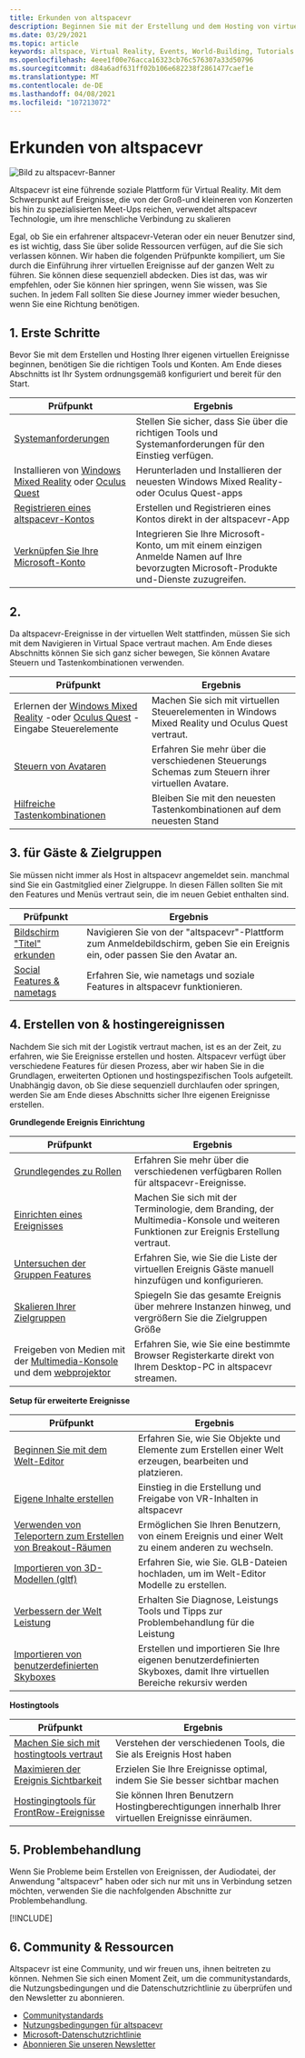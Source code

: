 ```yaml
---
title: Erkunden von altspacevr
description: Beginnen Sie mit der Erstellung und dem Hosting von virtuellen Ereignissen auf der altspacevr-Plattform mit unserer zusammengestellten Checkpoint Journey.
ms.date: 03/29/2021
ms.topic: article
keywords: altspace, Virtual Reality, Events, World-Building, Tutorials
ms.openlocfilehash: 4eee1f00e76acca16323cb76c576307a33d50796
ms.sourcegitcommit: d84a6adf631ff02b106e682238f2861477caef1e
ms.translationtype: MT
ms.contentlocale: de-DE
ms.lasthandoff: 04/08/2021
ms.locfileid: "107213072"
---
```

# <a name="exploring-altspacevr"></a>Erkunden von altspacevr

![Bild zu altspacevr-Banner](images/altspace-vr-banner.png)

Altspacevr ist eine führende soziale Plattform für Virtual Reality. Mit dem Schwerpunkt auf Ereignisse, die von der Groß-und kleineren von Konzerten bis hin zu spezialisierten Meet-Ups reichen, verwendet altspacevr Technologie, um ihre menschliche Verbindung zu skalieren

Egal, ob Sie ein erfahrener altspacevr-Veteran oder ein neuer Benutzer sind, es ist wichtig, dass Sie über solide Ressourcen verfügen, auf die Sie sich verlassen können. Wir haben die folgenden Prüfpunkte kompiliert, um Sie durch die Einführung ihrer virtuellen Ereignisse auf der ganzen Welt zu führen. Sie können diese sequenziell abdecken. Dies ist das, was wir empfehlen, oder Sie können hier springen, wenn Sie wissen, was Sie suchen. In jedem Fall sollten Sie diese Journey immer wieder besuchen, wenn Sie eine Richtung benötigen.

## <a name="1-getting-started"></a>1. Erste Schritte

Bevor Sie mit dem Erstellen und Hosting Ihrer eigenen virtuellen Ereignisse beginnen, benötigen Sie die richtigen Tools und Konten. Am Ende dieses Abschnitts ist Ihr System ordnungsgemäß konfiguriert und bereit für den Start.

|  Prüfpunkt  |  Ergebnis  |
| --- | --- |
| [Systemanforderungen](getting-started/system-requirements.md) | Stellen Sie sicher, dass Sie über die richtigen Tools und Systemanforderungen für den Einstieg verfügen. |
| Installieren von [Windows Mixed Reality](getting-started/wmr-installation.md) oder [Oculus Quest](getting-started/oculus-installation.md)| Herunterladen und Installieren der neuesten Windows Mixed Reality-oder Oculus Quest-apps |
| [Registrieren eines altspacevr-Kontos](getting-started/registration.md) | Erstellen und Registrieren eines Kontos direkt in der altspacevr-App |
| [Verknüpfen Sie Ihre Microsoft-Konto](getting-started/linking-microsoft-account.md) | Integrieren Sie Ihre Microsoft-Konto, um mit einem einzigen Anmelde Namen auf Ihre bevorzugten Microsoft-Produkte und-Dienste zuzugreifen. |

## <a name="2-getting-comfortable"></a>2.

Da altspacevr-Ereignisse in der virtuellen Welt stattfinden, müssen Sie sich mit dem Navigieren in Virtual Space vertraut machen. Am Ende dieses Abschnitts können Sie sich ganz sicher bewegen, Sie können Avatare Steuern und Tastenkombinationen verwenden.

|  Prüfpunkt  |  Ergebnis  |
| --- | --- |
| Erlernen der [Windows Mixed Reality](getting-started/wmr-controls.md) -oder [Oculus Quest](getting-started/oculus-controls.md) -Eingabe Steuerelemente | Machen Sie sich mit virtuellen Steuerelementen in Windows Mixed Reality und Oculus Quest vertraut. |
| [Steuern von Avataren](getting-started/avatar-controls.md) | Erfahren Sie mehr über die verschiedenen Steuerungs Schemas zum Steuern ihrer virtuellen Avatare. |
| [Hilfreiche Tastenkombinationen](getting-started/keyboard-shortcuts.md) | Bleiben Sie mit den neuesten Tastenkombinationen auf dem neuesten Stand |

## <a name="3-for-guests--audiences"></a>3. für Gäste & Zielgruppen

Sie müssen nicht immer als Host in altspacevr angemeldet sein. manchmal sind Sie ein Gastmitglied einer Zielgruppe. In diesen Fällen sollten Sie mit den Features und Menüs vertraut sein, die im neuen Gebiet enthalten sind.

|  Prüfpunkt  |  Ergebnis  |
| --- | --- |
| [Bildschirm "Titel" erkunden](community/exploring-title-screen.md) | Navigieren Sie von der "altspacevr"-Plattform zum Anmeldebildschirm, geben Sie ein Ereignis ein, oder passen Sie den Avatar an. |
| [Social Features & nametags](faqs/nametags.md) | Erfahren Sie, wie nametags und soziale Features in altspacevr funktionieren. |

## <a name="4-creating--hosting-events"></a>4. Erstellen von & hostingereignissen

Nachdem Sie sich mit der Logistik vertraut machen, ist es an der Zeit, zu erfahren, wie Sie Ereignisse erstellen und hosten. Altspacevr verfügt über verschiedene Features für diesen Prozess, aber wir haben Sie in die Grundlagen, erweiterten Optionen und hostingspezifischen Tools aufgeteilt. Unabhängig davon, ob Sie diese sequenziell durchlaufen oder springen, werden Sie am Ende dieses Abschnitts sicher Ihre eigenen Ereignisse erstellen.

**Grundlegende Ereignis Einrichtung**

|  Prüfpunkt  |  Ergebnis  |
| --- | --- |
| [Grundlegendes zu Rollen](getting-started/roles.md) | Erfahren Sie mehr über die verschiedenen verfügbaren Rollen für altspacevr-Ereignisse. |
| [Einrichten eines Ereignisses](tutorials/creating-an-event.md) | Machen Sie sich mit der Terminologie, dem Branding, der Multimedia-Konsole und weiteren Funktionen zur Ereignis Erstellung vertraut. |
| [Untersuchen der Gruppen Features](tutorials/group-features.md) | Erfahren Sie, wie Sie die Liste der virtuellen Ereignis Gäste manuell hinzufügen und konfigurieren. |
| [Skalieren Ihrer Zielgruppen](faqs/scaling-audiences.md) | Spiegeln Sie das gesamte Ereignis über mehrere Instanzen hinweg, und vergrößern Sie die Zielgruppen Größe |
| Freigeben von Medien mit der [Multimedia-Konsole](tutorials/multimedia-console.md) und dem [webprojektor](tutorials/web-projector-streaming.md) | Erfahren Sie, wie Sie eine bestimmte Browser Registerkarte direkt von Ihrem Desktop-PC in altspacevr streamen. |

**Setup für erweiterte Ereignisse**

|  Prüfpunkt  |  Ergebnis  |
| --- | --- |
| [Beginnen Sie mit dem Welt-Editor](world-building/world-editor-getting-started.md) | Erfahren Sie, wie Sie Objekte und Elemente zum Erstellen einer Welt erzeugen, bearbeiten und platzieren. |
| [Eigene Inhalte erstellen](community/creating-content.md) | Einstieg in die Erstellung und Freigabe von VR-Inhalten in altspacevr |
| [Verwenden von Teleportern zum Erstellen von Breakout-Räumen](tutorials/teleporting.md) | Ermöglichen Sie Ihren Benutzern, von einem Ereignis und einer Welt zu einem anderen zu wechseln. |
| [Importieren von 3D-Modellen (gltf)](world-building/importing-models.md) | Erfahren Sie, wie Sie. GLB-Dateien hochladen, um im Welt-Editor Modelle zu erstellen. |
| [Verbessern der Welt Leistung](world-building/improving-performance.md) | Erhalten Sie Diagnose, Leistungs Tools und Tipps zur Problembehandlung für die Leistung |
| [Importieren von benutzerdefinierten Skyboxes](world-building/uploading-custom-skyboxes.md) | Erstellen und importieren Sie Ihre eigenen benutzerdefinierten Skyboxes, damit Ihre virtuellen Bereiche rekursiv werden |

**Hostingtools**

|  Prüfpunkt  |  Ergebnis  |
| --- | --- |
| [Machen Sie sich mit hostingtools vertraut](tutorials/host-tools-overview.md) | Verstehen der verschiedenen Tools, die Sie als Ereignis Host haben |
| [Maximieren der Ereignis Sichtbarkeit](tutorials/main-events.md) | Erzielen Sie Ihre Ereignisse optimal, indem Sie Sie besser sichtbar machen |
| [Hostingingtools für FrontRow-Ereignisse](tutorials/host-tools-for-events.md) | Sie können Ihren Benutzern Hostingberechtigungen innerhalb Ihrer virtuellen Ereignisse einräumen. |

## <a name="5-troubleshooting"></a>5. Problembehandlung

Wenn Sie Probleme beim Erstellen von Ereignissen, der Audiodatei, der Anwendung "altspacevr" haben oder sich nur mit uns in Verbindung setzen möchten, verwenden Sie die nachfolgenden Abschnitte zur Problembehandlung. 

[!INCLUDE[](includes/troubleshooting.md)]

## <a name="6-community--resources"></a>6. Community & Ressourcen

Altspacevr ist eine Community, und wir freuen uns, ihnen beitreten zu können. Nehmen Sie sich einen Moment Zeit, um die communitystandards, die Nutzungsbedingungen und die Datenschutzrichtlinie zu überprüfen und den Newsletter zu abonnieren.

* [Communitystandards](community/community-standards.md)
* [Nutzungsbedingungen für altspacevr](community/terms-of-service.md)
* [Microsoft-Datenschutzrichtlinie](https://privacy.microsoft.com/privacystatement)
* [Abonnieren Sie unseren Newsletter](community/newsletter-subscriptions.md)